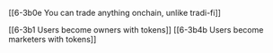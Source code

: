 [[6-3b0e You can trade anything onchain, unlike tradi-fi]]

[[6-3b1 Users become owners with tokens]]
[[6-3b4b Users become marketers with tokens]]
